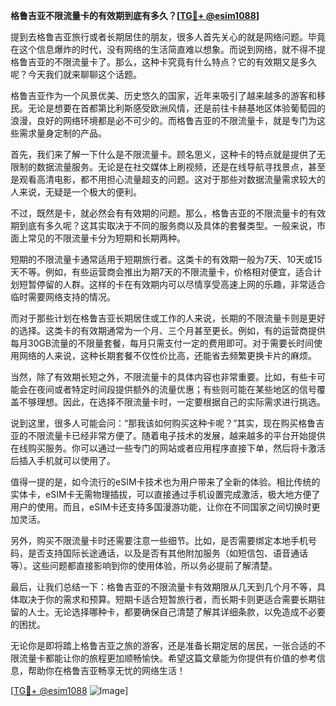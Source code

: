 **格鲁吉亚不限流量卡的有效期到底有多久？[[TG💪+ @esim1088](https://t.me/s/esim1088)]**

提到去格鲁吉亚旅行或者长期居住的朋友，很多人首先关心的就是网络问题。毕竟在这个信息爆炸的时代，没有网络的生活简直难以想象。而说到网络，就不得不提格鲁吉亚的不限流量卡了。那么，这种卡究竟有什么特点？它的有效期又是多久呢？今天我们就来聊聊这个话题。

格鲁吉亚作为一个风景优美、历史悠久的国家，近年来吸引了越来越多的游客和移民。无论是想要在首都第比利斯感受欧洲风情，还是前往卡赫基地区体验葡萄园的浪漫，良好的网络环境都是必不可少的。而格鲁吉亚的不限流量卡，就是专门为这些需求量身定制的产品。

首先，我们来了解一下什么是不限流量卡。顾名思义，这种卡的特点就是提供了无限制的数据流量服务。无论是在社交媒体上刷视频，还是在线导航寻找景点，甚至是观看高清电影，都不用担心流量超支的问题。这对于那些对数据流量需求较大的人来说，无疑是一个极大的便利。

不过，既然是卡，就必然会有有效期的问题。那么，格鲁吉亚的不限流量卡的有效期到底有多久呢？这其实取决于不同的服务商以及具体的套餐类型。一般来说，市面上常见的不限流量卡分为短期和长期两种。

短期的不限流量卡通常适用于短期旅行者。这类卡的有效期一般为7天、10天或15天不等。例如，有些运营商会推出为期7天的不限流量卡，价格相对便宜，适合计划短暂停留的人群。这样的卡在有效期内可以尽情享受高速上网的乐趣，非常适合临时需要网络支持的情况。

而对于那些计划在格鲁吉亚长期居住或工作的人来说，长期的不限流量卡则是更好的选择。这类卡的有效期通常为一个月、三个月甚至更长。例如，有的运营商提供每月30GB流量的不限量套餐，每月只需支付一定的费用即可。对于需要长时间使用网络的人来说，这种长期套餐不仅性价比高，还能省去频繁更换卡片的麻烦。

当然，除了有效期长短之外，不限流量卡的具体内容也非常重要。比如，有些卡可能会在夜间或者特定时间段提供额外的流量优惠；有些则可能在某些地区的信号覆盖不够理想。因此，在选择不限流量卡时，一定要根据自己的实际需求进行挑选。

说到这里，很多人可能会问：“那我该如何购买这种卡呢？”其实，现在购买格鲁吉亚的不限流量卡已经非常方便了。随着电子技术的发展，越来越多的平台开始提供在线购买服务。你可以通过一些专门的网站或者应用程序直接下单，然后将卡激活后插入手机就可以使用了。

值得一提的是，如今流行的eSIM卡技术也为用户带来了全新的体验。相比传统的实体卡，eSIM卡无需物理插拔，可以直接通过手机设置完成激活，极大地方便了用户的使用。而且，eSIM卡还支持多国漫游功能，让你在不同国家之间切换时更加灵活。

另外，购买不限流量卡时还需要注意一些细节。比如，是否需要绑定本地手机号码，是否支持国际长途通话，以及是否有其他附加服务（如短信包、语音通话等）。这些问题都直接影响到你的使用体验，所以务必提前了解清楚。

最后，让我们总结一下：格鲁吉亚的不限流量卡有效期限从几天到几个月不等，具体取决于你的需求和预算。短期卡适合短暂旅行者，而长期卡则更适合需要长期驻留的人士。无论选择哪种卡，都要确保自己清楚了解其详细条款，以免造成不必要的困扰。

无论你是即将踏上格鲁吉亚之旅的游客，还是准备长期定居的居民，一张合适的不限流量卡都能让你的旅程更加顺畅愉快。希望这篇文章能为你提供有价值的参考信息，帮助你在格鲁吉亚畅享无忧的网络生活！

[[TG💪+ @esim1088](https://t.me/s/esim1088) ![Image](https://i.postimg.cc/4NQfJmqS/Snipaste-2025-05-13-00-14-12.png)]